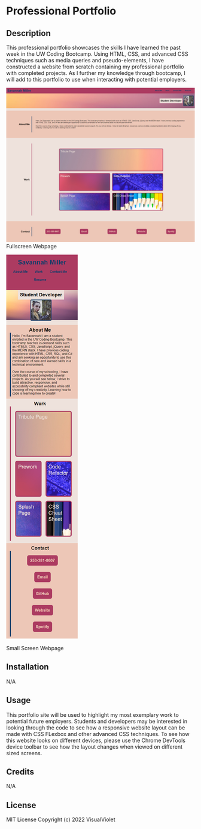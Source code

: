# Professional Portfolio

## Description

This professional portfolio showcases the skills I have learned the past week in the UW Coding Bootcamp. Using HTML, CSS, and advanced CSS techniques such as media queries and pseudo-elements, I have constructed a website from scratch containing my professional portfolio with completed projects. As I further my knowledge through bootcamp, I will add to this portfolio to use when interacting with potential employers.

![portfolio full screen](./assets/images/completed-site-fs.png)
Fullscreen Webpage

![portfolio small screen](./assets/images/completed-site-ss.png)

Small Screen Webpage
## Installation

N/A

## Usage

This portfolio site will be used to highlight my most exemplary work to potential future employers. Students and developers may be interested in looking through the code to see how a responsive website layout can be made with CSS FLexbox and other advanced CSS techniques. To see how this website looks on different devices, please use the Chrome DevTools device toolbar to see how the layout changes when viewed on different sized screens.

## Credits

N/A

## License

MIT License
Copyright (c) 2022 VisualViolet